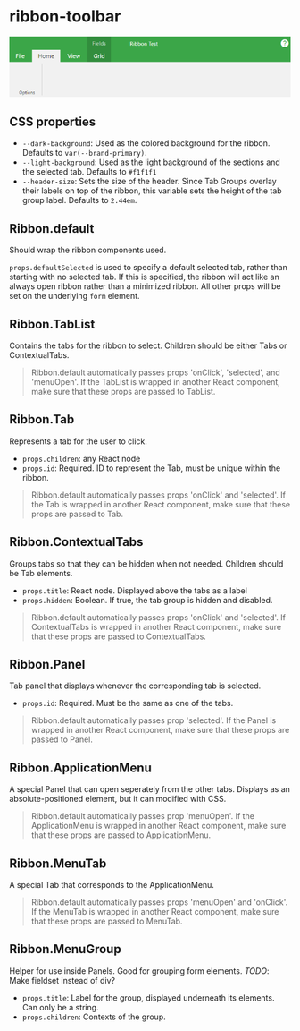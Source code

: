 # ribbon-toolbar
![Example screenshot](screenshot.png)

## CSS properties
* `--dark-background`: Used as the colored background for the ribbon.
  Defaults to `var(--brand-primary)`.
* `--light-background`: Used as the light background of the sections and the
  selected tab. Defaults to `#f1f1f1`
* `--header-size`: Sets the size of the header. Since Tab Groups overlay their labels
  on top of the ribbon, this variable sets the height of the tab group label.
  Defaults to `2.44em`.

## Ribbon.default
Should wrap the ribbon components used.

`props.defaultSelected` is used to specify a default selected tab, rather than starting with
no selected tab. If this is specified, the ribbon will act like an always open ribbon rather
than a minimized ribbon.
All other props will be set on the underlying `form` element.

## Ribbon.TabList
Contains the tabs for the ribbon
to select. Children should be either Tabs or ContextualTabs.

> Ribbon.default automatically passes props 'onClick', 'selected', and 'menuOpen'.
> If the TabList is wrapped in another React component, make sure that these props
> are passed to TabList.

## Ribbon.Tab
Represents a tab for the user to click.
* `props.children`: any React node
* `props.id`: Required. ID to represent the Tab, must be unique within the ribbon.

> Ribbon.default automatically passes props 'onClick' and 'selected'.
> If the Tab is wrapped in another React component, make sure that these props
> are passed to Tab.

## Ribbon.ContextualTabs
Groups tabs so that they can be hidden when not needed.
Children should be Tab elements.
* `props.title`: React node. Displayed above the tabs as a label
* `props.hidden`: Boolean. If true, the tab group is hidden and disabled.

> Ribbon.default automatically passes props 'onClick' and 'selected'.
> If ContextualTabs is wrapped in another React component, make sure that these props
> are passed to ContextualTabs.

## Ribbon.Panel
Tab panel that displays whenever the corresponding tab is selected.
* `props.id`: Required. Must be the same as one of the tabs.

> Ribbon.default automatically passes prop 'selected'.
> If the Panel is wrapped in another React component, make sure that these props
> are passed to Panel.

## Ribbon.ApplicationMenu
A special Panel that can open seperately from the other tabs.
Displays as an absolute-positioned element, but it can modified with CSS.

> Ribbon.default automatically passes prop 'menuOpen'.
> If the ApplicationMenu is wrapped in another React component, make sure that these props
> are passed to ApplicationMenu.

## Ribbon.MenuTab
A special Tab that corresponds to the ApplicationMenu.

> Ribbon.default automatically passes props 'menuOpen' and 'onClick'.
> If the MenuTab is wrapped in another React component, make sure that these props
> are passed to MenuTab.

## Ribbon.MenuGroup
Helper for use inside Panels. Good for grouping form elements.
*TODO*: Make fieldset instead of div?
* `props.title`: Label for the group, displayed underneath its elements. Can only be a string.
* `props.children`: Contexts of the group.
